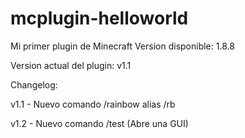 # mcplugin-helloworld

Mi primer plugin de Minecraft
Version disponible: 1.8.8

Version actual del plugin: v1.1

Changelog:

v1.1 - Nuevo comando /rainbow alias /rb

v1.2 - Nuevo comando /test (Abre una GUI)

